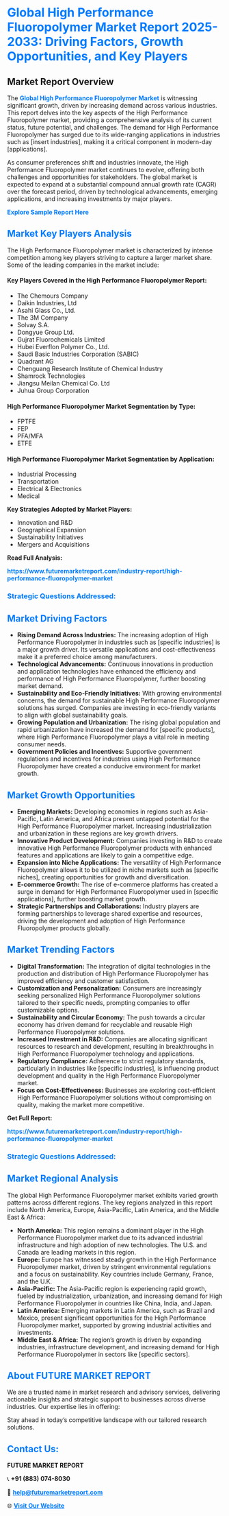 <h1 style="color: #007BFF;">Global High Performance Fluoropolymer Market Report 2025-2033: Driving Factors, Growth Opportunities, and Key Players</h1>

<section id="overview">
<h2>Market Report Overview</h2>
<p>The <a href="https://www.futuremarketreport.com/industry-report/high-performance-fluoropolymer-market" style="color: #007BFF; text-decoration: none;"><strong>Global High Performance Fluoropolymer Market</strong></a> is witnessing significant growth, driven by increasing demand across various industries. This report delves into the key aspects of the High Performance Fluoropolymer market, providing a comprehensive analysis of its current status, future potential, and challenges. The demand for High Performance Fluoropolymer has surged due to its wide-ranging applications in industries such as [insert industries], making it a critical component in modern-day [applications].</p>
<p>As consumer preferences shift and industries innovate, the High Performance Fluoropolymer market continues to evolve, offering both challenges and opportunities for stakeholders. The global market is expected to expand at a substantial compound annual growth rate (CAGR) over the forecast period, driven by technological advancements, emerging applications, and increasing investments by major players.</p>
</section>

<section id="overview">
<p><a href="https://www.futuremarketreport.com/request-sample/reportId=36991" style="color: #007BFF; text-decoration: none;"><strong>Explore Sample Report Here</strong></a></p>
</section>

<section id="key-players">
<h2 style="color: #007BFF;">Market Key Players Analysis</h2>
<p>The High Performance Fluoropolymer market is characterized by intense competition among key players striving to capture a larger market share. Some of the leading companies in the market include:</p>
<h4>Key Players Covered in the High Performance Fluoropolymer Report:</h4>
<ul><li>The Chemours Company</li><li>Daikin Industries, Ltd</li><li>Asahi Glass Co., Ltd.</li><li>The 3M Company</li><li>Solvay S.A.</li><li>Dongyue Group Ltd.</li><li>Gujrat Fluorochemicals Limited</li><li>Hubei Everflon Polymer Co., Ltd.</li><li>Saudi Basic Industries Corporation (SABIC)</li><li>Quadrant AG</li><li>Chenguang Research Institute of Chemical Industry</li><li>Shamrock Technologies</li><li>Jiangsu Meilan Chemical Co. Ltd</li><li>Juhua Group Corporation</li></ul>
<h4>High Performance Fluoropolymer Market Segmentation by Type:</h4>
<ul><li>FPTFE</li><li>FEP</li><li>PFA/MFA</li><li>ETFE</li></ul>

<h4>High Performance Fluoropolymer Market Segmentation by Application:</h4>
<ul><li>Industrial Processing</li><li>Transportation</li><li>Electrical &amp; Electronics</li><li>Medical</li></ul>
<p><strong>Key Strategies Adopted by Market Players:</strong></p>
<ul>
<li>Innovation and R&D</li>
<li>Geographical Expansion</li>
<li>Sustainability Initiatives</li>
<li>Mergers and Acquisitions</li>
</ul>
</section>

<section>
<p><strong>Read Full Analysis: </strong></p><a href="https://www.futuremarketreport.com/industry-report/high-performance-fluoropolymer-market" style="color: #007BFF; text-decoration: none;"><strong>https://www.futuremarketreport.com/industry-report/high-performance-fluoropolymer-market</strong></a>
<h3 style="color: #007BFF;">Strategic Questions Addressed:</h3>
</section>

<section id="driving-factors">
<h2 style="color: #007BFF;">Market Driving Factors</h2>
<ul>
<li><strong>Rising Demand Across Industries:</strong> The increasing adoption of High Performance Fluoropolymer in industries such as [specific industries] is a major growth driver. Its versatile applications and cost-effectiveness make it a preferred choice among manufacturers.</li>
<li><strong>Technological Advancements:</strong> Continuous innovations in production and application technologies have enhanced the efficiency and performance of High Performance Fluoropolymer, further boosting market demand.</li>
<li><strong>Sustainability and Eco-Friendly Initiatives:</strong> With growing environmental concerns, the demand for sustainable High Performance Fluoropolymer solutions has surged. Companies are investing in eco-friendly variants to align with global sustainability goals.</li>
<li><strong>Growing Population and Urbanization:</strong> The rising global population and rapid urbanization have increased the demand for [specific products], where High Performance Fluoropolymer plays a vital role in meeting consumer needs.</li>
<li><strong>Government Policies and Incentives:</strong> Supportive government regulations and incentives for industries using High Performance Fluoropolymer have created a conducive environment for market growth.</li>
</ul>
</section>

<section id="growth-opportunities">
<h2 style="color: #007BFF;">Market Growth Opportunities</h2>
<ul>
<li><strong>Emerging Markets:</strong> Developing economies in regions such as Asia-Pacific, Latin America, and Africa present untapped potential for the High Performance Fluoropolymer market. Increasing industrialization and urbanization in these regions are key growth drivers.</li>
<li><strong>Innovative Product Development:</strong> Companies investing in R&D to create innovative High Performance Fluoropolymer products with enhanced features and applications are likely to gain a competitive edge.</li>
<li><strong>Expansion into Niche Applications:</strong> The versatility of High Performance Fluoropolymer allows it to be utilized in niche markets such as [specific niches], creating opportunities for growth and diversification.</li>
<li><strong>E-commerce Growth:</strong> The rise of e-commerce platforms has created a surge in demand for High Performance Fluoropolymer used in [specific applications], further boosting market growth.</li>
<li><strong>Strategic Partnerships and Collaborations:</strong> Industry players are forming partnerships to leverage shared expertise and resources, driving the development and adoption of High Performance Fluoropolymer products globally.</li>
</ul>
</section>

<section id="trending-factors">
<h2 style="color: #007BFF;">Market Trending Factors</h2>
<ul>
<li><strong>Digital Transformation:</strong> The integration of digital technologies in the production and distribution of High Performance Fluoropolymer has improved efficiency and customer satisfaction.</li>
<li><strong>Customization and Personalization:</strong> Consumers are increasingly seeking personalized High Performance Fluoropolymer solutions tailored to their specific needs, prompting companies to offer customizable options.</li>
<li><strong>Sustainability and Circular Economy:</strong> The push towards a circular economy has driven demand for recyclable and reusable High Performance Fluoropolymer solutions.</li>
<li><strong>Increased Investment in R&D:</strong> Companies are allocating significant resources to research and development, resulting in breakthroughs in High Performance Fluoropolymer technology and applications.</li>
<li><strong>Regulatory Compliance:</strong> Adherence to strict regulatory standards, particularly in industries like [specific industries], is influencing product development and quality in the High Performance Fluoropolymer market.</li>
<li><strong>Focus on Cost-Effectiveness:</strong> Businesses are exploring cost-efficient High Performance Fluoropolymer solutions without compromising on quality, making the market more competitive.</li>
</ul>
</section>

<section>
<p><strong>Get Full Report: </strong></p><a href="https://www.futuremarketreport.com/industry-report/high-performance-fluoropolymer-market" style="color: #007BFF; text-decoration: none;"><strong>https://www.futuremarketreport.com/industry-report/high-performance-fluoropolymer-market</strong></a>
<h3 style="color: #007BFF;">Strategic Questions Addressed:</h3>
</section>


<section id="regional-analysis">
<h2 style="color: #007BFF;">Market Regional Analysis</h2>
<p>The global High Performance Fluoropolymer market exhibits varied growth patterns across different regions. The key regions analyzed in this report include North America, Europe, Asia-Pacific, Latin America, and the Middle East & Africa:</p>
<ul>
<li><strong>North America:</strong> This region remains a dominant player in the High Performance Fluoropolymer market due to its advanced industrial infrastructure and high adoption of new technologies. The U.S. and Canada are leading markets in this region.</li>
<li><strong>Europe:</strong> Europe has witnessed steady growth in the High Performance Fluoropolymer market, driven by stringent environmental regulations and a focus on sustainability. Key countries include Germany, France, and the U.K.</li>
<li><strong>Asia-Pacific:</strong> The Asia-Pacific region is experiencing rapid growth, fueled by industrialization, urbanization, and increasing demand for High Performance Fluoropolymer in countries like China, India, and Japan.</li>
<li><strong>Latin America:</strong> Emerging markets in Latin America, such as Brazil and Mexico, present significant opportunities for the High Performance Fluoropolymer market, supported by growing industrial activities and investments.</li>
<li><strong>Middle East & Africa:</strong> The region’s growth is driven by expanding industries, infrastructure development, and increasing demand for High Performance Fluoropolymer in sectors like [specific sectors].</li>
</ul>
</section>

<footer>
<h2 style="color: #007BFF;">About FUTURE MARKET REPORT</h2>
<p>We are a trusted name in market research and advisory services, delivering actionable insights and strategic support to businesses across diverse industries. Our expertise lies in offering:</p>

<p>Stay ahead in today’s competitive landscape with our tailored research solutions.</p>

<h2 style="color: #007BFF;">Contact Us:</h2>
<p><strong>FUTURE MARKET REPORT</strong></p>
<p>📞 <strong>+91 (883) 074-8030</strong></p>
<p>📧 <strong><a href="mailto:help@futuremarketreport.com" style="color: #007BFF;">help@futuremarketreport.com</a></strong></p>
<p>🌐 <strong><a href="https://www.futuremarketreport.com/" style="color: #007BFF;">Visit Our Website</a></strong></p>
</footer>